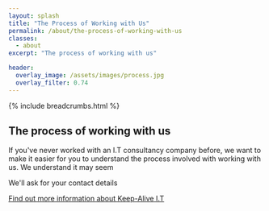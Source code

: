 ```yaml
---
layout: splash
title: "The Process of Working with Us"
permalink: /about/the-process-of-working-with-us
classes:
  - about
excerpt: "The process of working with us"

header:
  overlay_image: /assets/images/process.jpg
  overlay_filter: 0.74
---
```



{% include breadcrumbs.html %}

## The process of working with us

If you've never worked with an I.T consultancy company before, we want to make it easier for you to understand the process involved with working with us.
We understand it may seem 

We'll ask for your contact details


[Find out more information about Keep-Alive I.T](/about)


